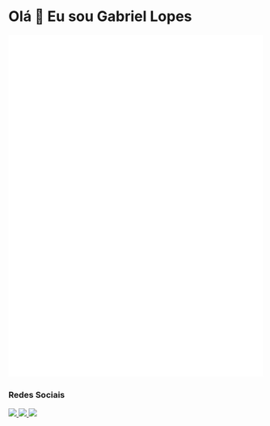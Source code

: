 Olá 👋 Eu sou Gabriel Lopes
==============================

<picture>
  <img src="/github-metrics.svg" alt="Metrics">
</picture>

### Redes Sociais
<p>
    <a href="https://www.github.com/hiperesp" target="_blank" rel="noreferrer">
        <img src="https://img.shields.io/badge/GitHub-100000?style=for-the-badge&logo=github&logoColor=white"/>
    </a>
    <a href="http://www.instagram.com/hiperesp.png" target="_blank" rel="noreferrer">
        <img src="https://img.shields.io/badge/Instagram-E4405F?style=for-the-badge&logo=instagram&logoColor=white" />
    </a>
    <a href="https://www.youtube.com/c/hiperesp" target="_blank" rel="noreferrer">
        <img src="https://img.shields.io/badge/YouTube-FF0000?style=for-the-badge&logo=youtube&logoColor=white" />
    </a>
</p>
